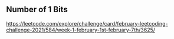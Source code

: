 ## Number of 1 Bits
https://leetcode.com/explore/challenge/card/february-leetcoding-challenge-2021/584/week-1-february-1st-february-7th/3625/
